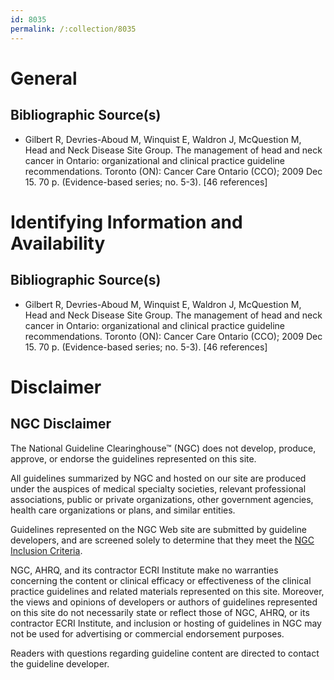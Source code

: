 ```yaml
---
id: 8035
permalink: /:collection/8035
---
```


# General

## Bibliographic Source(s)

- Gilbert R, Devries-Aboud M, Winquist E, Waldron J, McQuestion M, Head and Neck Disease Site Group. The management of head and neck cancer in Ontario: organizational and clinical practice guideline recommendations. Toronto (ON): Cancer Care Ontario (CCO); 2009 Dec 15. 70 p. (Evidence-based series; no. 5-3). [46 references]

# Identifying Information and Availability

## Bibliographic Source(s)

- Gilbert R, Devries-Aboud M, Winquist E, Waldron J, McQuestion M, Head and Neck Disease Site Group. The management of head and neck cancer in Ontario: organizational and clinical practice guideline recommendations. Toronto (ON): Cancer Care Ontario (CCO); 2009 Dec 15. 70 p. (Evidence-based series; no. 5-3). [46 references]

# Disclaimer

## NGC Disclaimer

The National Guideline Clearinghouse™ (NGC) does not develop, produce, approve, or endorse the guidelines represented on this site.

All guidelines summarized by NGC and hosted on our site are produced under the auspices of medical specialty societies, relevant professional associations, public or private organizations, other government agencies, health care organizations or plans, and similar entities.

Guidelines represented on the NGC Web site are submitted by guideline developers, and are screened solely to determine that they meet the [NGC Inclusion Criteria](/help-and-about/summaries/inclusion-criteria).

NGC, AHRQ, and its contractor ECRI Institute make no warranties concerning the content or clinical efficacy or effectiveness of the clinical practice guidelines and related materials represented on this site. Moreover, the views and opinions of developers or authors of guidelines represented on this site do not necessarily state or reflect those of NGC, AHRQ, or its contractor ECRI Institute, and inclusion or hosting of guidelines in NGC may not be used for advertising or commercial endorsement purposes.

Readers with questions regarding guideline content are directed to contact the guideline developer.

